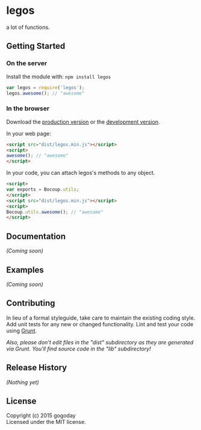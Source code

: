 # legos

a lot of functions.

## Getting Started
### On the server
Install the module with: `npm install legos`

```javascript
var legos = require('legos');
legos.awesome(); // "awesome"
```

### In the browser
Download the [production version][min] or the [development version][max].

[min]: https://raw.github.com/gogoday/legos/master/dist/legos.min.js
[max]: https://raw.github.com/gogoday/legos/master/dist/legos.js

In your web page:

```html
<script src="dist/legos.min.js"></script>
<script>
awesome(); // "awesome"
</script>
```

In your code, you can attach legos's methods to any object.

```html
<script>
var exports = Bocoup.utils;
</script>
<script src="dist/legos.min.js"></script>
<script>
Bocoup.utils.awesome(); // "awesome"
</script>
```

## Documentation
_(Coming soon)_

## Examples
_(Coming soon)_

## Contributing
In lieu of a formal styleguide, take care to maintain the existing coding style. Add unit tests for any new or changed functionality. Lint and test your code using [Grunt](http://gruntjs.com/).

_Also, please don't edit files in the "dist" subdirectory as they are generated via Grunt. You'll find source code in the "lib" subdirectory!_

## Release History
_(Nothing yet)_

## License
Copyright (c) 2015 gogoday  
Licensed under the MIT license.

